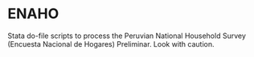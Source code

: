 # ENAHO
Stata do-file scripts to process the Peruvian National Household Survey (Encuesta Nacional de Hogares)
Preliminar. Look with caution.
